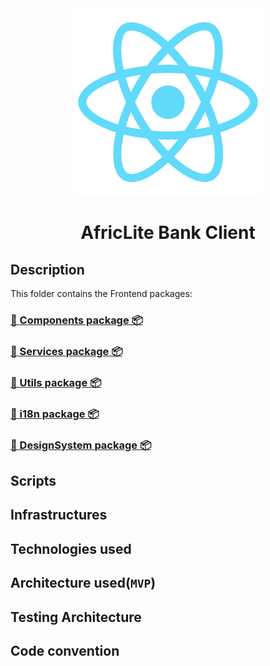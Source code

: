<div align="center">
  <a href="https://github.com/emmanuelonah/africlite-bank">
    <img src="./customer/public/logo512.png" alt="AfricLite Bank logo" width="300" />
  </a>
</div>

<h1 align="center">AfricLite Bank Client</h1>

## Description

This folder contains the Frontend packages:

### [🔗 Components package 📦](./components/README.md)

### [🔗 Services package 📦](./services/README.md)

### [🔗 Utils package 📦](./services/README.md)

### [🔗 i18n package 📦](./i18n/README.md)

### [🔗 DesignSystem package 📦](./design-system/README.md)

## Scripts

## Infrastructures

## Technologies used

## Architecture used(`MVP`)

## Testing Architecture

## Code convention
